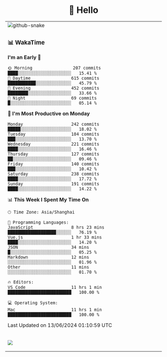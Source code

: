 <div align="center">

# 🙋 Hello

<table>

  <tr>
  <td>
    <img
  alt="github-snake"
  src="profile-snake-contrib/github-user-contribution.svg"
/>
  </td>
</tr>

<tr><td>

### 📊 WakaTime

<!--START_SECTION:waka-->
**I'm an Early 🐤** 

```text
🌞 Morning                207 commits         ████░░░░░░░░░░░░░░░░░░░░░   15.41 % 
🌆 Daytime                615 commits         ███████████░░░░░░░░░░░░░░   45.79 % 
🌃 Evening                452 commits         ████████░░░░░░░░░░░░░░░░░   33.66 % 
🌙 Night                  69 commits          █░░░░░░░░░░░░░░░░░░░░░░░░   05.14 % 
```
📅 **I'm Most Productive on Monday** 

```text
Monday                   242 commits         █████░░░░░░░░░░░░░░░░░░░░   18.02 % 
Tuesday                  184 commits         ███░░░░░░░░░░░░░░░░░░░░░░   13.70 % 
Wednesday                221 commits         ████░░░░░░░░░░░░░░░░░░░░░   16.46 % 
Thursday                 127 commits         ██░░░░░░░░░░░░░░░░░░░░░░░   09.46 % 
Friday                   140 commits         ███░░░░░░░░░░░░░░░░░░░░░░   10.42 % 
Saturday                 238 commits         ████░░░░░░░░░░░░░░░░░░░░░   17.72 % 
Sunday                   191 commits         ████░░░░░░░░░░░░░░░░░░░░░   14.22 % 
```


📊 **This Week I Spent My Time On** 

```text
🕑︎ Time Zone: Asia/Shanghai

💬 Programming Languages: 
JavaScript               8 hrs 23 mins       ███████████████████░░░░░░   76.19 % 
Vue.js                   1 hr 33 mins        ████░░░░░░░░░░░░░░░░░░░░░   14.20 % 
JSON                     34 mins             █░░░░░░░░░░░░░░░░░░░░░░░░   05.25 % 
Markdown                 12 mins             ░░░░░░░░░░░░░░░░░░░░░░░░░   01.96 % 
Other                    11 mins             ░░░░░░░░░░░░░░░░░░░░░░░░░   01.70 % 

🔥 Editors: 
VS Code                  11 hrs 1 min        █████████████████████████   100.00 % 

💻 Operating System: 
Mac                      11 hrs 1 min        █████████████████████████   100.00 % 
```


 Last Updated on 13/06/2024 01:10:59 UTC
<!--END_SECTION:waka-->

</td></tr>
<td>
  <!-- programming tool icon 编程工具图标 -->

<img src="https://skillicons.dev/icons?i=sass,ts,jest,express,nuxt,firebase,gatsby,js,vue,react,redux,docker,discord,mongodb,stackoverflow,idea,git,vscode,github,gitlab,figma,vite,svg,next,gulp,webpack,bootstrap,jquery,swift,prisma" /><br>

  </td>
</table>
